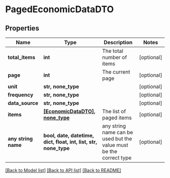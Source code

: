 # PagedEconomicDataDTO


## Properties
Name | Type | Description | Notes
------------ | ------------- | ------------- | -------------
**total_items** | **int** | The total number of items | [optional] 
**page** | **int** | The current page | [optional] 
**unit** | **str, none_type** |  | [optional] 
**frequency** | **str, none_type** |  | [optional] 
**data_source** | **str, none_type** |  | [optional] 
**items** | [**[EconomicDataDTO], none_type**](EconomicDataDTO.md) | The list of paged items | [optional] 
**any string name** | **bool, date, datetime, dict, float, int, list, str, none_type** | any string name can be used but the value must be the correct type | [optional]

[[Back to Model list]](../README.md#documentation-for-models) [[Back to API list]](../README.md#documentation-for-api-endpoints) [[Back to README]](../README.md)


